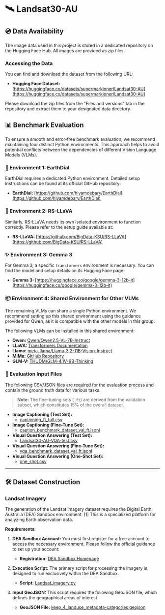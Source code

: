 # 🛰️ Landsat30-AU

## 💿 Data Availability

The image data used in this project is stored in a dedicated repository on the Hugging Face Hub. All images are provided as zip files.

### Accessing the Data

You can find and download the dataset from the following URL:

*   **Hugging Face Dataset:** [https://huggingface.co/datasets/supermarkioner/Landsat30-AU](https://huggingface.co/datasets/supermarkioner/Landsat30-AU)

Please download the zip files from the "Files and versions" tab in the repository and extract them to your designated data directory.

## 📊 Benchmark Evaluation

To ensure a smooth and error-free benchmark evaluation, we recommend maintaining four distinct Python environments. This approach helps to avoid potential conflicts between the dependencies of different Vision Language Models (VLMs).

### 🌳 Environment 1: EarthDial

EarthDial requires a dedicated Python environment. Detailed setup instructions can be found at its official GitHub repository:

*   **EarthDial:** [https://github.com/hiyamdebary/EarthDial](https://github.com/hiyamdebary/EarthDial)

### 🌋 Environment 2: RS-LLaVA

Similarly, RS-LLaVA needs its own isolated environment to function correctly. Please refer to the setup guide available at:

*   **RS-LLaVA:** [https://github.com/BigData-KSU/RS-LLaVA](https://github.com/BigData-KSU/RS-LLaVA)

### ✨ Environment 3: Gemma 3

For Gemma 3, a specific `transformers` environment is necessary. You can find the model and setup details on its Hugging Face page:

*   **Gemma 3:** [https://huggingface.co/google/gemma-3-12b-it](https://huggingface.co/google/gemma-3-12b-it)

### 📦 Environment 4: Shared Environment for Other VLMs

The remaining VLMs can share a single Python environment. We recommend setting up this shared environment using the guidance provided for Qwen, as it is compatible with the other models in this group.

The following VLMs can be installed in this shared environment:

*   **Qwen:** [Qwen/Qwen2.5-VL-7B-Instruct](https://huggingface.co/Qwen/Qwen2.5-VL-7B-Instruct)
*   **LLaVA:** [Transformers Documentation](https://huggingface.co/docs/transformers/en/model_doc/llava_onevision)
*   **Llama:** [meta-llama/Llama-3.2-11B-Vision-Instruct](https://huggingface.co/meta-llama/Llama-3.2-11B-Vision-Instruct)
*   **MiMo:** [GitHub Repository](https://github.com/XiaomiMiMo/MiMo-VL)
*   **GLM-V:** [THUDM/GLM-4.1V-9B-Thinking](https://huggingface.co/THUDM/GLM-4.1V-9B-Thinking)

### 📝 Evaluation Input Files

The following CSV/JSON files are required for the evaluation process and contain the ground truth data for various tasks.

> **Note:** The fine-tuning sets (`_ft`) are derived from the validation subset, which constitutes 15% of the overall dataset.

*   **Image Captioning (Test Set):**
    *   [captioning_ft_full.csv](https://raw.githubusercontent.com/papersubmit1/landsat30-au/main/lightweight_files/caption_gt/captioning_ft_full.csv)
*   **Image Captioning (Fine-Tune Set):**
    *   [caption_benchmark_dataset_val_ft.jsonl](https://huggingface.co/datasets/supermarkioner/Landsat30-AU/blob/main/ground_truth_files/caption_benchmark_dataset_val_ft.jsonl)
*   **Visual Question Answering (Test Set):**
    *   [Landsat30-AU-VQA-test.csv](https://raw.githubusercontent.com/papersubmit1/landsat30-au/main/lightweight_files/vqa_gt/Landsat30-AU-VQA-test.csv)
*   **Visual Question Answering (Fine-Tune Set):**
    *   [vqa_benchmark_dataset_val_ft.jsonl](https://huggingface.co/datasets/supermarkioner/Landsat30-AU/blob/main/ground_truth_files/vqa_benchmark_dataset_val_ft.jsonl)
*   **Visual Question Answering (One-Shot Set):**
    *   [one_shot.csv](https://raw.githubusercontent.com/papersubmit1/landsat30-au/main/lightweight_files/one_shot_gt/one_shot.csv)

---

## 🛠️ Dataset Construction

### Landsat Imagery

The generation of the Landsat imagery dataset requires the Digital Earth Australia (DEA) Sandbox environment. [1] This is a specialized platform for analyzing Earth observation data.

**Requirements:**

1.  **DEA Sandbox Account:** You must first register for a free account to access the necessary environment. Please follow the official guidance to set up your account:
    *   **Registration:** [DEA Sandbox Homepage](https://app.sandbox.dea.ga.gov.au/)

2.  **Execution Script:** The primary script for processing the imagery is designed to run exclusively within the DEA Sandbox.
    *   **Script:** [Landsat_imagery.py](https://github.com/papersubmit1/landsat30-au/blob/main/Dataset%20Construction/Stage%201%3A%20Imagery%20and%20Metadata%20Preparation/Landsat_imagery.py)

3.  **Input GeoJSON:** This script requires the following GeoJSON file, which defines the geographical areas of interest.
    *   **GeoJSON File:** [keep_4_landuse_metadata-categories.geojson](https://github.com/papersubmit1/landsat30-au/blob/main/lightweight_files/geojson_files/keep_4_landuse_metadata-categories.geojson)